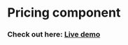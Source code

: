 # Pricing component
### Check out here: [Live demo](https://kattycreates.github.io/Pricing_component/)

